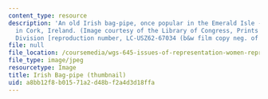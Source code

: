 ```yaml
---
content_type: resource
description: 'An old Irish bag-pipe, once popular in the Emerald Isle - in a home
  in Cork, Ireland. (Image courtesy of the Library of Congress, Prints and Photographs
  Division [reproduction number, LC-USZ62-67034 (b&w film copy neg. of half stereo)].) '
file: null
file_location: /coursemedia/wgs-645-issues-of-representation-women-representation-and-music-in-selected-folk-traditions-of-the-british-isles-and-north-america-fall-2005/a8bb12f8b01571a2d48bf2a4d3d18ffa_wgs-645f05-th.jpg
file_type: image/jpeg
resourcetype: Image
title: Irish Bag-pipe (thumbnail)
uid: a8bb12f8-b015-71a2-d48b-f2a4d3d18ffa
---
```

